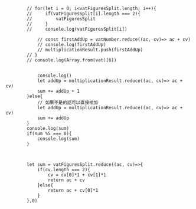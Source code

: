 
            // for(let i = 0; i<vatFiguresSplit.length; i++){
            //     if(vatFiguresSplit[i].length === 2){
            //         vatFiguresSplit
            //     }
            //     console.log(vatFiguresSplit[i])
                
                // const firstAddUp = vatNumber.reduce((ac, cv)=> ac + cv)
                // console.log(firstAddUp)
                // multiplicationResult.push(firstAddUp)
            // }
            // console.log(Array.from(vat)[6])

            
                console.log()
                let addUp = multiplicationResult.reduce((ac, cv)=> ac + cv)
                sum += addUp + 1
            }else{
                // 如果不是的話可以直接相加
                let addUp = multiplicationResult.reduce((ac, cv)=> ac + cv)
                sum += addUp 
            }
            console.log(sum)
            if(sum %5 === 0){
                console.log(sum)
            }


            
            let sum = vatFiguresSplit.reduce((ac, cv)=>{
                if(cv.length === 2){
                    cv = cv[0]*1 + cv[1]*1
                    return ac + cv
                }else{
                    return ac + cv[0]*1
                }
            },0)